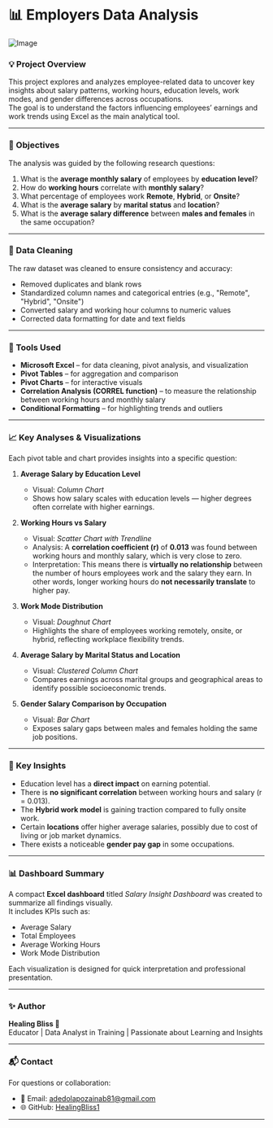 # 📊 Employers Data Analysis

![Image](https://github.com/user-attachments/assets/e62258a6-91ad-4807-952a-5bf5c8813155)

### 💡 Project Overview
This project explores and analyzes employee-related data to uncover key insights about salary patterns, working hours, education levels, work modes, and gender differences across occupations.  
The goal is to understand the factors influencing employees’ earnings and work trends using Excel as the main analytical tool.

---

### 🎯 Objectives
The analysis was guided by the following research questions:

1. What is the **average monthly salary** of employees by **education level**?  
2. How do **working hours** correlate with **monthly salary**?  
3. What percentage of employees work **Remote**, **Hybrid**, or **Onsite**?  
4. What is the **average salary** by **marital status** and **location**?  
5. What is the **average salary difference** between **males and females** in the same occupation?

---

### 🧹 Data Cleaning
The raw dataset was cleaned to ensure consistency and accuracy:
- Removed duplicates and blank rows  
- Standardized column names and categorical entries (e.g., "Remote", "Hybrid", "Onsite")  
- Converted salary and working hour columns to numeric values  
- Corrected data formatting for date and text fields  

---

### 🧮 Tools Used
- **Microsoft Excel** – for data cleaning, pivot analysis, and visualization  
- **Pivot Tables** – for aggregation and comparison  
- **Pivot Charts** – for interactive visuals  
- **Correlation Analysis (CORREL function)** – to measure the relationship between working hours and monthly salary  
- **Conditional Formatting** – for highlighting trends and outliers  

---

### 📈 Key Analyses & Visualizations
Each pivot table and chart provides insights into a specific question:

1. **Average Salary by Education Level**  
   - Visual: *Column Chart*  
   - Shows how salary scales with education levels — higher degrees often correlate with higher earnings.  

2. **Working Hours vs Salary**  
   - Visual: *Scatter Chart with Trendline*  
   - Analysis: A **correlation coefficient (r)** of **0.013** was found between working hours and monthly salary, which is very close to zero.  
   - Interpretation: This means there is **virtually no relationship** between the number of hours employees work and the salary they earn. In other words, longer working hours do **not necessarily translate** to higher pay.  

3. **Work Mode Distribution**  
   - Visual: *Doughnut Chart*  
   - Highlights the share of employees working remotely, onsite, or hybrid, reflecting workplace flexibility trends.  

4. **Average Salary by Marital Status and Location**  
   - Visual: *Clustered Column Chart*  
   - Compares earnings across marital groups and geographical areas to identify possible socioeconomic trends.  

5. **Gender Salary Comparison by Occupation**  
   - Visual: *Bar Chart*  
   - Exposes salary gaps between males and females holding the same job positions.  

---

### 🧭 Key Insights
- Education level has a **direct impact** on earning potential.  
- There is **no significant correlation** between working hours and salary (r = 0.013).  
- The **Hybrid work model** is gaining traction compared to fully onsite work.  
- Certain **locations** offer higher average salaries, possibly due to cost of living or job market dynamics.  
- There exists a noticeable **gender pay gap** in some occupations.  

---

### 📊 Dashboard Summary
A compact **Excel dashboard** titled *Salary Insight Dashboard* was created to summarize all findings visually.  
It includes KPIs such as:
- Average Salary  
- Total Employees  
- Average Working Hours  
- Work Mode Distribution  

Each visualization is designed for quick interpretation and professional presentation.

---

### ✨ Author
**Healing Bliss 💫**  
Educator | Data Analyst in Training | Passionate about Learning and Insights  

---

### 📬 Contact
For questions or collaboration:
- 📧 Email: adedolapozainab81@gmail.com  
- 🌐 GitHub: [HealingBliss1](https://github.com/Healingbliss1)  
  
---
